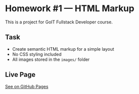 # Homework #1 — HTML Markup

This is a project for GoIT Fullstack Developer course.

## Task
- Create semantic HTML markup for a simple layout
- No CSS styling included
- All images stored in the `images/` folder

## Live Page
[See on GitHub Pages](https://your-username.github.io/goit-markup-hw-01/)
